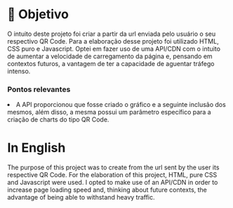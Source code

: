 # 🏁 Objetivo
<p>O intuito deste projeto foi criar a partir da url enviada pelo usuário o seu respectivo QR Code. Para a elaboração desse projeto foi utilizado HTML, CSS puro e Javascript. Optei em fazer uso de uma API/CDN com o intuito de aumentar a velocidade de carregamento da página e, pensando em contextos futuros, a vantagem de ter a capacidade de aguentar tráfego intenso.</p>
<h3>Pontos relevantes</h3>
<li>A API proporcionou que fosse criado o gráfico e a seguinte inclusão dos mesmos, além disso, a mesma possui um parâmetro específico para a criação de charts do tipo QR Code.</li>

<h1>In English</h1>
<p>The purpose of this project was to create from the url sent by the user its respective QR Code. For the elaboration of this project, HTML, pure CSS and Javascript were used. I opted to make use of an API/CDN in order to increase page loading speed and, thinking about future contexts, the advantage of being able to withstand heavy traffic.</p>
